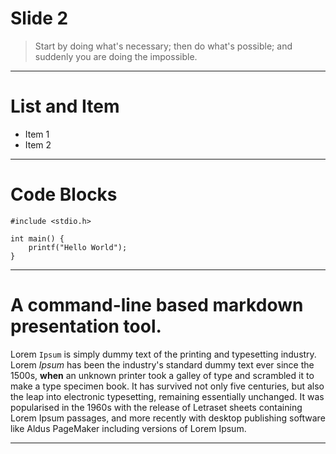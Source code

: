 
# Slide 2

> Start by doing what's necessary; then do what's possible; and suddenly you are
> doing the impossible.

--------------------------------------------------------------------------------

# List and Item

* Item 1
* Item 2

------------------

# Code Blocks

```
#include <stdio.h>

int main() {
    printf("Hello World");
}
```

-------------

# A command-line based markdown presentation tool.

Lorem `Ipsum` is simply dummy text of the printing and typesetting
industry. Lorem *Ipsum* has been the industry's standard dummy text ever since
the 1500s, **when** an unknown printer took a galley of type and scrambled it to
make a type specimen book. It has survived not only five centuries, but also the
leap into electronic typesetting, remaining essentially unchanged. It was
popularised in the 1960s with the release of Letraset sheets containing Lorem
Ipsum passages, and more recently with desktop publishing software like Aldus
PageMaker including versions of Lorem Ipsum.

--------------------------------------------------------------------------------
